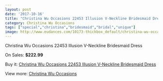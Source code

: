 ```yaml
---
layout: post
date: '2017-10-16'
title: "Christina Wu Occasions 22453 Illusion V-Neckline Bridesmaid Dress"
category: Christina Wu Occasions
tags: ["special","christina","bridesmaid","bridal","unique"]
image: http://www.eudances.com/10173-thickbox_default/christina-wu-occasions-22453-illusion-v-neckline-bridesmaid-dress.jpg
---
```

Christina Wu Occasions 22453 Illusion V-Neckline Bridesmaid Dress

On Sales: **$222.99**
<a href="https://www.eudances.com/en/christina-wu-occasions/3332-christina-wu-occasions-22453-illusion-v-neckline-bridesmaid-dress.html"><amp-img layout="responsive" width="600" height="600" src="//www.eudances.com/10173-thickbox_default/christina-wu-occasions-22453-illusion-v-neckline-bridesmaid-dress.jpg" alt="Christina Wu Occasions 22453 Illusion V-Neckline Bridesmaid Dress 0" /></a>
<a href="https://www.eudances.com/en/christina-wu-occasions/3332-christina-wu-occasions-22453-illusion-v-neckline-bridesmaid-dress.html"><amp-img layout="responsive" width="600" height="600" src="//www.eudances.com/10176-thickbox_default/christina-wu-occasions-22453-illusion-v-neckline-bridesmaid-dress.jpg" alt="Christina Wu Occasions 22453 Illusion V-Neckline Bridesmaid Dress 1" /></a>
<a href="https://www.eudances.com/en/christina-wu-occasions/3332-christina-wu-occasions-22453-illusion-v-neckline-bridesmaid-dress.html"><amp-img layout="responsive" width="600" height="600" src="//www.eudances.com/10175-thickbox_default/christina-wu-occasions-22453-illusion-v-neckline-bridesmaid-dress.jpg" alt="Christina Wu Occasions 22453 Illusion V-Neckline Bridesmaid Dress 2" /></a>
<a href="https://www.eudances.com/en/christina-wu-occasions/3332-christina-wu-occasions-22453-illusion-v-neckline-bridesmaid-dress.html"><amp-img layout="responsive" width="600" height="600" src="//www.eudances.com/10174-thickbox_default/christina-wu-occasions-22453-illusion-v-neckline-bridesmaid-dress.jpg" alt="Christina Wu Occasions 22453 Illusion V-Neckline Bridesmaid Dress 3" /></a>

Buy it: [Christina Wu Occasions 22453 Illusion V-Neckline Bridesmaid Dress](https://www.eudances.com/en/christina-wu-occasions/3332-christina-wu-occasions-22453-illusion-v-neckline-bridesmaid-dress.html "Christina Wu Occasions 22453 Illusion V-Neckline Bridesmaid Dress")

View more: [Christina Wu Occasions](https://www.eudances.com/en/59-christina-wu-occasions "Christina Wu Occasions")